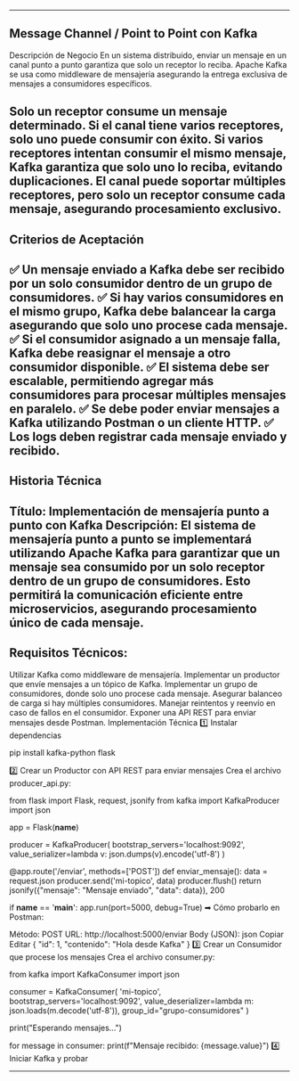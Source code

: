 ---------------------------------------
Message Channel / Point to Point con Kafka
---------------------------------------

Descripción de Negocio
En un sistema distribuido, enviar un mensaje en un canal punto a punto garantiza que solo un receptor lo reciba. Apache Kafka se usa como middleware de mensajería asegurando la entrega exclusiva de mensajes a consumidores específicos.

Solo un receptor consume un mensaje determinado.
Si el canal tiene varios receptores, solo uno puede consumir con éxito.
Si varios receptores intentan consumir el mismo mensaje, Kafka garantiza que solo uno lo reciba, evitando duplicaciones.
El canal puede soportar múltiples receptores, pero solo un receptor consume cada mensaje, asegurando procesamiento exclusivo.
---------------------------------------
Criterios de Aceptación
---------------------------------------
✅ Un mensaje enviado a Kafka debe ser recibido por un solo consumidor dentro de un grupo de consumidores.
✅ Si hay varios consumidores en el mismo grupo, Kafka debe balancear la carga asegurando que solo uno procese cada mensaje.
✅ Si el consumidor asignado a un mensaje falla, Kafka debe reasignar el mensaje a otro consumidor disponible.
✅ El sistema debe ser escalable, permitiendo agregar más consumidores para procesar múltiples mensajes en paralelo.
✅ Se debe poder enviar mensajes a Kafka utilizando Postman o un cliente HTTP.
✅ Los logs deben registrar cada mensaje enviado y recibido.
---------------------------------------
Historia Técnica
---------------------------------------
Título: Implementación de mensajería punto a punto con Kafka
Descripción:
El sistema de mensajería punto a punto se implementará utilizando Apache Kafka para garantizar que un mensaje sea consumido por un solo receptor dentro de un grupo de consumidores. Esto permitirá la comunicación eficiente entre microservicios, asegurando procesamiento único de cada mensaje.
---------------------------------------
Requisitos Técnicos:
---------------------------------------
Utilizar Kafka como middleware de mensajería.
Implementar un productor que envíe mensajes a un tópico de Kafka.
Implementar un grupo de consumidores, donde solo uno procese cada mensaje.
Asegurar balanceo de carga si hay múltiples consumidores.
Manejar reintentos y reenvío en caso de fallos en el consumidor.
Exponer una API REST para enviar mensajes desde Postman.
Implementación Técnica
1️⃣ Instalar dependencias

pip install kafka-python flask

2️⃣ Crear un Productor con API REST para enviar mensajes
Crea el archivo producer_api.py:

from flask import Flask, request, jsonify
from kafka import KafkaProducer
import json

app = Flask(__name__)

producer = KafkaProducer(
    bootstrap_servers='localhost:9092',
    value_serializer=lambda v: json.dumps(v).encode('utf-8')
)

@app.route('/enviar', methods=['POST'])
def enviar_mensaje():
    data = request.json
    producer.send('mi-topico', data)
    producer.flush()
    return jsonify({"mensaje": "Mensaje enviado", "data": data}), 200

if __name__ == '__main__':
    app.run(port=5000, debug=True)
➡ Cómo probarlo en Postman:

Método: POST
URL: http://localhost:5000/enviar
Body (JSON):
json
Copiar
Editar
{
  "id": 1,
  "contenido": "Hola desde Kafka"
}
3️⃣ Crear un Consumidor que procese los mensajes
Crea el archivo consumer.py:


from kafka import KafkaConsumer
import json

consumer = KafkaConsumer(
    'mi-topico',
    bootstrap_servers='localhost:9092',
    value_deserializer=lambda m: json.loads(m.decode('utf-8')),
    group_id="grupo-consumidores"
)

print("Esperando mensajes...")

for message in consumer:
    print(f"Mensaje recibido: {message.value}")
4️⃣ Iniciar Kafka y probar

------------------------------------------------------------
